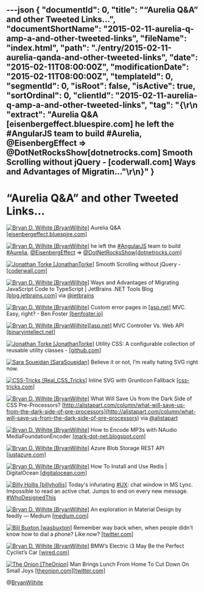 ---json
{
  "documentId": 0,
  "title": "“Aurelia Q&A” and other Tweeted Links…",
  "documentShortName": "2015-02-11-aurelia-q-amp-a-and-other-tweeted-links",
  "fileName": "index.html",
  "path": "./entry/2015-02-11-aurelia-qanda-and-other-tweeted-links",
  "date": "2015-02-11T08:00:00Z",
  "modificationDate": "2015-02-11T08:00:00Z",
  "templateId": 0,
  "segmentId": 0,
  "isRoot": false,
  "isActive": true,
  "sortOrdinal": 0,
  "clientId": "2015-02-11-aurelia-q-amp-a-and-other-tweeted-links",
  "tag": "{\r\n  \"extract\": \"Aurelia Q&A [eisenbergeffect.bluespire.com]        he left the #AngularJS team to build #Aurelia, @EisenbergEffect => @DotNetRocksShow[dotnetrocks.com]        Smooth Scrolling without jQuery - [coderwall.com]        Ways and Advantages of Migratin...\"\r\n}"
}
---

# “Aurelia Q&A” and other Tweeted Links…

[<img alt="Bryan D. Wilhite [BryanWilhite]" src="https://songhay.blob.core.windows.net/shared-social-twitter/BryanWilhite.jpeg">](http://songhayblog.azurewebsites.net/ "Bryan D. Wilhite [BryanWilhite]") Aurelia Q&A [[eisenbergeffect.bluespire.com]](http://eisenbergeffect.bluespire.com/aurelia-qa/)

[<img alt="Bryan D. Wilhite [BryanWilhite]" src="https://songhay.blob.core.windows.net/shared-social-twitter/BryanWilhite.jpeg">](http://songhayblog.azurewebsites.net/ "Bryan D. Wilhite [BryanWilhite]") he left the [#AngularJS](http://search.twitter.com/search?q=%23AngularJS) team to build [#Aurelia](http://search.twitter.com/search?q=%23Aurelia), [@EisenbergEffect](http://twitter.com/EisenbergEffect) => [@DotNetRocksShow](http://twitter.com/DotNetRocksShow)[[dotnetrocks.com]](https://www.dotnetrocks.com/default.aspx?showNum=1097)

[<img alt="Jonathan Torke [JonathanTorke]" src="https://songhay.blob.core.windows.net/shared-social-twitter/JonathanTorke.png">](http://pixeltuner.de/ "Jonathan Torke [JonathanTorke]") Smooth Scrolling without jQuery - [[coderwall.com]](https://coderwall.com/p/hujlhg/smooth-scrolling-without-jquery)

[<img alt="Bryan D. Wilhite [BryanWilhite]" src="https://songhay.blob.core.windows.net/shared-social-twitter/BryanWilhite.jpeg">](http://songhayblog.azurewebsites.net/ "Bryan D. Wilhite [BryanWilhite]") Ways and Advantages of Migrating JavaScript Code to TypeScript | JetBrains .NET Tools Blog [[blog.jetbrains.com]](http://blog.jetbrains.com/dotnet/2015/02/05/ways-and-advantages-of-migrating-javascript-code-to-typescript/) via [@jetbrains](http://twitter.com/jetbrains)

[<img alt="Bryan D. Wilhite [BryanWilhite]" src="https://songhay.blob.core.windows.net/shared-social-twitter/BryanWilhite.jpeg">](http://songhayblog.azurewebsites.net/ "Bryan D. Wilhite [BryanWilhite]") Custom error pages in [[asp.net]](http://www.asp.net/) MVC. Easy, right? - Ben Foster [[benfoster.io]](http://benfoster.io/blog/aspnet-mvc-custom-error-pages)

[<img alt="Bryan D. Wilhite [BryanWilhite]" src="https://songhay.blob.core.windows.net/shared-social-twitter/BryanWilhite.jpeg">](http://songhayblog.azurewebsites.net/ "Bryan D. Wilhite [BryanWilhite]")[[asp.net]](http://www.asp.net/) MVC Controller Vs. Web API [[binaryintellect.net]](http://www.binaryintellect.net/articles/7bfdd512-91e3-49a4-865d-6dd03ace73fb.aspx)

[<img alt="Jonathan Torke [JonathanTorke]" src="https://songhay.blob.core.windows.net/shared-social-twitter/JonathanTorke.png">](http://pixeltuner.de/ "Jonathan Torke [JonathanTorke]") Utility CSS: A configurable collection of reusable utility classes - [[github.com]](https://github.com/seegno/ucss)

[<img alt="Sara Soueidan [SaraSoueidan]" src="https://songhay.blob.core.windows.net/shared-social-twitter/SaraSoueidan.jpeg">](http://sarasoueidan.com/ "Sara Soueidan [SaraSoueidan]") Believe it or not, I’m really hating SVG right now.

[<img alt="CSS-Tricks [Real_CSS_Tricks]" src="https://songhay.blob.core.windows.net/shared-social-twitter/Real_CSS_Tricks.jpeg">](http://css-tricks.com/ "CSS-Tricks [Real_CSS_Tricks]") Inline SVG with Grunticon Fallback [[css-tricks.com]](https://css-tricks.com/inline-svg-grunticon-fallback/?utm_source=dlvr.it&utm_medium=twitter)

[<img alt="Bryan D. Wilhite [BryanWilhite]" src="https://songhay.blob.core.windows.net/shared-social-twitter/BryanWilhite.jpeg">](http://songhayblog.azurewebsites.net/ "Bryan D. Wilhite [BryanWilhite]") What Will Save Us from the Dark Side of CSS Pre-Processors? [http://alistapart.com/column/what-will-save-us-from-the-dark-side-of-pre-processors](http://alistapart.com/column/what-will-save-us-from-the-dark-side-of-pre-processors) via [@alistapart](http://twitter.com/alistapart)

[<img alt="Bryan D. Wilhite [BryanWilhite]" src="https://songhay.blob.core.windows.net/shared-social-twitter/BryanWilhite.jpeg">](http://songhayblog.azurewebsites.net/ "Bryan D. Wilhite [BryanWilhite]") How to Encode MP3s with NAudio MediaFoundationEncoder [[mark-dot-net.blogspot.com]](http://mark-dot-net.blogspot.com/2015/02/how-to-encode-mp3s-with-naudio.html)

[<img alt="Bryan D. Wilhite [BryanWilhite]" src="https://songhay.blob.core.windows.net/shared-social-twitter/BryanWilhite.jpeg">](http://songhayblog.azurewebsites.net/ "Bryan D. Wilhite [BryanWilhite]") Azure Blob Storage REST API [[justazure.com]](http://justazure.com/azure-blob-storage-part-5-blob-storage-rest/)

[<img alt="Bryan D. Wilhite [BryanWilhite]" src="https://songhay.blob.core.windows.net/shared-social-twitter/BryanWilhite.jpeg">](http://songhayblog.azurewebsites.net/ "Bryan D. Wilhite [BryanWilhite]") How To Install and Use Redis | DigitalOcean [[digitalocean.com]](https://www.digitalocean.com/community/tutorials/how-to-install-and-use-redis)

[<img alt="Billy Hollis [billyhollis]" src="https://songhay.blob.core.windows.net/shared-social-twitter/billyhollis.jpeg">](http://billyhollis.com/ "Billy Hollis [billyhollis]") Today's infuriating [#UX](http://search.twitter.com/search?q=%23UX): chat window in MS Lync. Impossible to read an active chat. Jumps to end on every new message. [#WhoDesignedThis](http://search.twitter.com/search?q=%23WhoDesignedThis)

[<img alt="Bryan D. Wilhite [BryanWilhite]" src="https://songhay.blob.core.windows.net/shared-social-twitter/BryanWilhite.jpeg">](http://songhayblog.azurewebsites.net/ "Bryan D. Wilhite [BryanWilhite]") An exploration in Material Design by feedly — Medium [[medium.com]](https://medium.com/feedly-behind-the-curtain/an-exploration-in-material-design-by-feedly-8c1a1cbdfdcd)

[<img alt="Bill Buxton [wasbuxton]" src="https://songhay.blob.core.windows.net/shared-social-twitter/wasbuxton.jpg">](http://www.billbuxton.com/ "Bill Buxton [wasbuxton]") Remember way back when, when people didn't know how to dial a phone? Like now? [[twitter.com]](https://twitter.com/wasbuxton/status/565190354152861697/photo/1)

[<img alt="Bryan D. Wilhite [BryanWilhite]" src="https://songhay.blob.core.windows.net/shared-social-twitter/BryanWilhite.jpeg">](http://songhayblog.azurewebsites.net/ "Bryan D. Wilhite [BryanWilhite]") BMW’s Electric i3 May Be the Perfect Cyclist’s Car [[wired.com]](http://www.wired.com/2015/02/bmws-electric-i3-may-perfect-cyclists-car/)

[<img alt="The Onion [TheOnion]" src="https://songhay.blob.core.windows.net/shared-social-twitter/TheOnion.jpeg">](http://www.theonion.com/ "The Onion [TheOnion]") Man Brings Lunch From Home To Cut Down On Small Joys [[theonion.com]](http://www.theonion.com/article/man-brings-lunch-from-home-to-cut-down-on-small-jo-37912)[[twitter.com]](https://twitter.com/TheOnion/status/562294297936924673/photo/1)

@[BryanWilhite](https://twitter.com/BryanWilhite)
